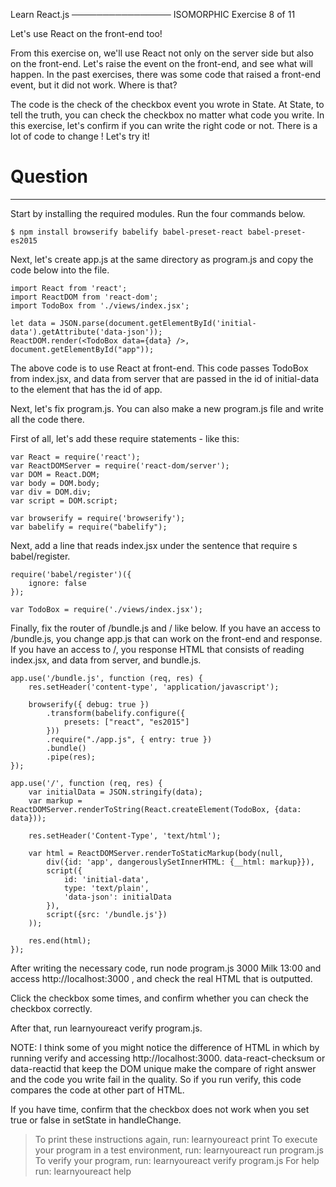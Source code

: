  Learn React.js
────────────────
 ISOMORPHIC
 Exercise 8 of 11

Let's use React on the front-end too!

From this exercise on, we'll use React not only on the server side but also on the front-end.
Let's raise the event on the front-end, and see what will happen.
In the past exercises, there was some code that raised a front-end event, but it did not work. Where is that?

The code is the check of the checkbox event you wrote in State.
At State, to tell the truth, you can check the checkbox no matter what code you write.
In this exercise, let's confirm if you can write the right code or not.
There is a lot of code to change !
Let's try it!

# Question

-------------------------------------------------------------------------------
Start by installing the required modules. Run the four commands below.

    $ npm install browserify babelify babel-preset-react babel-preset-es2015

Next, let's create app.js at the same directory as program.js and copy the code below into the file.

    import React from 'react';
    import ReactDOM from 'react-dom';
    import TodoBox from './views/index.jsx';

    let data = JSON.parse(document.getElementById('initial-data').getAttribute('data-json'));
    ReactDOM.render(<TodoBox data={data} />, document.getElementById("app"));

The above code is to use React at front-end. This code passes TodoBox  from index.jsx, and data from server that are passed in the id of initial-data to the element that has the id of app.

Next, let's fix program.js.
You can also make a new program.js file and write all the code there.

First of all, let's add these require statements - like this:

    var React = require('react');
    var ReactDOMServer = require('react-dom/server');
    var DOM = React.DOM;
    var body = DOM.body;
    var div = DOM.div;
    var script = DOM.script;

    var browserify = require('browserify');
    var babelify = require("babelify");

Next, add a line that reads index.jsx under the sentence that require s babel/register.

    require('babel/register')({
        ignore: false
    });

    var TodoBox = require('./views/index.jsx');

Finally, fix the router of /bundle.js and / like below.
If you have an access to /bundle.js, you change app.js that can work on the front-end and response.
If you have an access to /, you response HTML that consists of reading index.jsx, and data from server, and bundle.js.

    app.use('/bundle.js', function (req, res) {
        res.setHeader('content-type', 'application/javascript');

        browserify({ debug: true })
            .transform(babelify.configure({
                presets: ["react", "es2015"]
            }))
            .require("./app.js", { entry: true })
            .bundle()
            .pipe(res);
    });

    app.use('/', function (req, res) {
        var initialData = JSON.stringify(data);
        var markup = ReactDOMServer.renderToString(React.createElement(TodoBox, {data: data}));

        res.setHeader('Content-Type', 'text/html');

        var html = ReactDOMServer.renderToStaticMarkup(body(null,
            div({id: 'app', dangerouslySetInnerHTML: {__html: markup}}),
            script({
                id: 'initial-data',
                type: 'text/plain',
                'data-json': initialData
            }),
            script({src: '/bundle.js'})
        ));

        res.end(html);
    });

After writing the necessary code, run node program.js 3000 Milk 13:00 and access http://localhost:3000 , and check the real HTML that is outputted.

Click the checkbox some times, and confirm whether you can check the checkbox correctly.

After that, run learnyoureact verify program.js.

NOTE: I think some of you might notice  the difference of HTML in which by running verify and accessing http://localhost:3000.
data-react-checksum or  data-reactid that keep the DOM unique make the compare of right answer and the code you write fail in the quality.
So if you run verify, this code compares the code at other part of HTML.

If you have time, confirm that the checkbox does not work when you set true or false in setState in handleChange.


 > To print these instructions again, run: learnyoureact print
 > To execute your program in a test environment, run: learnyoureact run program.js
 > To verify your program, run: learnyoureact verify program.js
 > For help run: learnyoureact help

